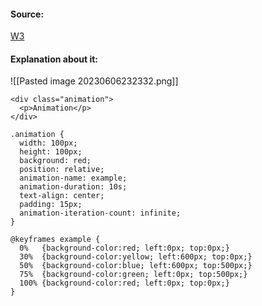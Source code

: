 #### Source:
[W3](https://www.w3schools.com/css/css3_animations.asp)

#### Explanation about it:

![[Pasted image 20230606232332.png]]

```
<div class="animation">
  <p>Animation</p>
</div>
```


```
.animation {
  width: 100px;
  height: 100px;
  background: red;
  position: relative;
  animation-name: example;
  animation-duration: 10s;
  text-align: center;
  padding: 15px;
  animation-iteration-count: infinite;
}

@keyframes example {
  0%   {background-color:red; left:0px; top:0px;}
  30%  {background-color:yellow; left:600px; top:0px;}
  50%  {background-color:blue; left:600px; top:500px;}
  75%  {background-color:green; left:0px; top:500px;}
  100% {background-color:red; left:0px; top:0px;}
}
```